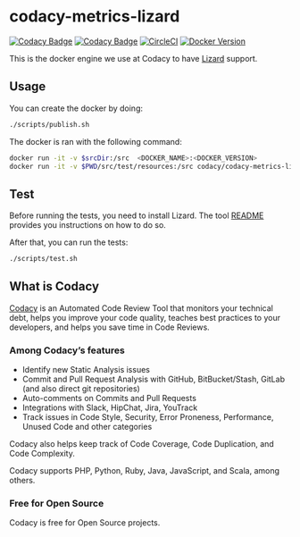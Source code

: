 # codacy-metrics-lizard

[![Codacy Badge](https://api.codacy.com/project/badge/Grade/9e4c1f4395ac4ffa962793398aea39fe)](https://www.codacy.com/app/Codacy/codacy-metrics-lizard?utm_source=github.com&amp;utm_medium=referral&amp;utm_content=codacy/codacy-metrics-lizard&amp;utm_campaign=Badge_Grade)
[![Codacy Badge](https://api.codacy.com/project/badge/Coverage/9e4c1f4395ac4ffa962793398aea39fe)](https://www.codacy.com/app/Codacy/codacy-metrics-lizard?utm_source=github.com&utm_medium=referral&utm_content=codacy/codacy-metrics-lizard&utm_campaign=Badge_Coverage)
[![CircleCI](https://circleci.com/gh/codacy/codacy-metrics-lizard.svg?style=svg)](https://circleci.com/gh/codacy/codacy-metrics-lizard)
[![Docker Version](https://images.microbadger.com/badges/version/codacy/codacy-metrics-lizard.svg)](https://microbadger.com/images/codacy/codacy-metrics-lizard "Get your own version badge on microbadger.com")

This is the docker engine we use at Codacy to have [Lizard](https://github.com/terryyin/lizard) support.

## Usage

You can create the docker by doing:

```bash
./scripts/publish.sh
```

The docker is ran with the following command:

```bash
docker run -it -v $srcDir:/src  <DOCKER_NAME>:<DOCKER_VERSION>
docker run -it -v $PWD/src/test/resources:/src codacy/codacy-metrics-lizard:latest
```

## Test

Before running the tests, you need to install Lizard. The tool [README](https://github.com/terryyin/lizard/blob/master/README.rst) provides you instructions on how to do so.

After that, you can run the tests:

```bash
./scripts/test.sh
```

## What is Codacy

[Codacy](https://www.codacy.com/) is an Automated Code Review Tool that monitors your technical debt, helps you improve your code quality, teaches best practices to your developers, and helps you save time in Code Reviews.

### Among Codacy’s features

- Identify new Static Analysis issues
- Commit and Pull Request Analysis with GitHub, BitBucket/Stash, GitLab (and also direct git repositories)
- Auto-comments on Commits and Pull Requests
- Integrations with Slack, HipChat, Jira, YouTrack
- Track issues in Code Style, Security, Error Proneness, Performance, Unused Code and other categories

Codacy also helps keep track of Code Coverage, Code Duplication, and Code Complexity.

Codacy supports PHP, Python, Ruby, Java, JavaScript, and Scala, among others.

### Free for Open Source

Codacy is free for Open Source projects.
